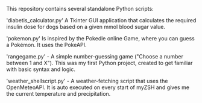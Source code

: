 This repository contains several standalone Python scripts:

'diabetis_calculator.py' 
A Tkinter GUI application that calculates the required insulin dose for dogs based on a given mmol blood sugar value.


'pokemon.py'
Is inspired by the Pokedle online Game, where you can guess a Pokémon. It uses the PokeAPI.


'rangegame.py' - 
A simple number-guessing game ("Choose a number between 1 and X"). This was my first Python project, created to get familiar with basic syntax and logic.


'weather_shellscript.py' - 
A weather-fetching script that uses the OpenMeteoAPI. It is auto executed on every start of myZSH and gives me the current temperature and precipitation. 
